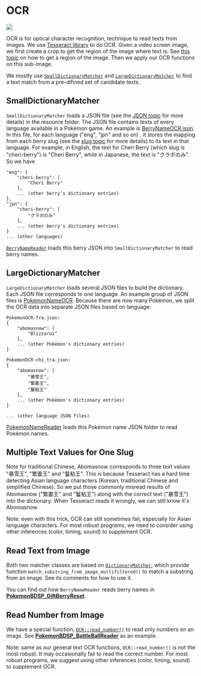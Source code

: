 # OCR

[<img src="https://canary.discordapp.com/api/guilds/695809740428673034/widget.png?style=banner2">](https://discord.gg/cQ4gWxN)

OCR is for optical character recognition, technique to read texts from images.
We use [Tesseract library](https://github.com/tesseract-ocr/tesseract) to do OCR.
Given a video screen image, we first create a crop to get the region of the image where text is. See [this topic](SubImage.md) on how to get a region of the image. Then we apply our OCR functions on this sub-image.

We mostly use [`SmallDictionaryMatcher`](https://github.com/PokemonAutomation/Arduino-Source/blob/main/SerialPrograms/Source/CommonFramework/OCR/OCR_SmallDictionaryMatcher.h)
and [`LargeDictionaryMatcher`](https://github.com/PokemonAutomation/Arduino-Source/blob/main/SerialPrograms/Source/CommonFramework/OCR/OCR_LargeDictionaryMatcher.h)
to find a text match from a pre-difined set of candidate texts.

## SmallDictionaryMatcher

`SmallDictionaryMatcher` loads a JSON file (see the [JSON topic](JSON.md) for more details) in the resource folder. The JSON file contains texts of every language available in a Pokémon game. An example is [BerryNameOCR.json](https://github.com/PokemonAutomation/Packages/blob/master/SerialPrograms/Resources/Pokemon/BerryNameOCR.json). In this file, for each language ("eng", "jpn" and so on) , it stores the mapping from each berry slug (see the [slug topic](Slug.md) for more details) to its text in that language. For example, in English, the text for Cheri Berry (which slug is "cheri-berry") is "Cheri Berry", while in Japanese, the text is "クラボのみ". So we have
```
"eng": {
    "cheri-berry": [
        "Cheri Berry"
    ],
    ... (other berry's dictionary entries)
},
"jpn": {
    "cheri-berry": [
        "クラボのみ"
    ],
    ... (other berry's dictionary entries)
}
... (other languages)
```
[`BerryNameReader`](https://github.com/PokemonAutomation/Arduino-Source/blob/main/SerialPrograms/Source/Pokemon/Inference/Pokemon_BerryNameReader.h) loads this berry JSON into `SmallDictionaryMatcher` to read berry names.

## LargeDictionaryMatcher

`LargeDictionaryMatcher` loads several JSON files to build the dictionary. Each JSON file corresponds to one language. An example group of JSON files is [PokemonNameOCR](https://github.com/PokemonAutomation/Packages/tree/master/SerialPrograms/Resources/Pokemon/PokemonNameOCR). Because there are now many Pokémon, we split the OCR data into separate JSON files based on language:
```
PokemonOCR-fra.json:
{
    "abomasnow": [
        "Blizzaroi"
    ],
    ... (other Pokémon's dictionary entries)
}

PokemonOCR-chi_tra.json:
{
    "abomasnow": [
        "暴雪王",
        "繁霎王",
        "鬘粘王"
    ],
    ... (other Pokémon's dictionary entries)
}

... (other language JSON files)
```
[PokemonNameReader](https://github.com/PokemonAutomation/Packages/tree/master/SerialPrograms/Source/Pokemon/Inference/Pokemon_NameReader.h) loads this Pokémon name JSON folder to read Pokémon names.

## Multiple Text Values for One Slug
Note for traditional Chinese, Abomasnow corresponds to three text values "暴雪王", "繁霎王" and "鬘粘王".
This is because Tesseract has a hard time detecting Asian language characters (Korean, traditional Chinese and simplified Chinese).
So we put those commonly misread results of Abomasnow ("繁霎王" and "鬘粘王") along with the correct text ("暴雪王") into the dictionary. When Tesseract reads it wrongly, we can still know it's Abomasnow.

Note: even with this trick, OCR can still sometimes fail, especially for Asian language characters. For most robust programs, we need to consider using other inferences (color, timing, sound) to supplement OCR.

## Read Text from Image

Both two matcher classes are based on [`DictionaryMatcher`](https://github.com/PokemonAutomation/Arduino-Source/blob/main/SerialPrograms/Source/CommonFramework/OCR/OCR_DictionaryMatcher.h), which provide function `match_substring_from_image_multifiltered()` to match a substring from an image.
See its comments for how to use it.

You can find out how `BerryNameReader` reads berry names in [**PokemonBDSP_GiftBerryReset**](https://github.com/PokemonAutomation/Arduino-Source/blob/main/SerialPrograms/Source/PokemonBDSP/Programs/Farming/PokemonBDSP_GiftBerryReset.cpp).

## Read Number from Image

We have a special function, [`OCR::read_number()`](https://github.com/PokemonAutomation/Arduino-Source/blob/main/SerialPrograms/Source/CommonFramework/OCR/OCR_NumberReader.h)
to read only numbers on an image.
See [**PokemonBDSP_BattleBallReader**](https://github.com/PokemonAutomation/Arduino-Source/blob/main/SerialPrograms/Source/PokemonBDSP/Inference/Battles/PokemonBDSP_BattleBallReader.cpp) as an example.

Note: same as our general text OCR functions, `OCR::read_number()` is not the most robust. It may occasionally fail to read the correct number. For most robust programs, we suggest using other inferences (color, timing, sound) to supplement OCR.